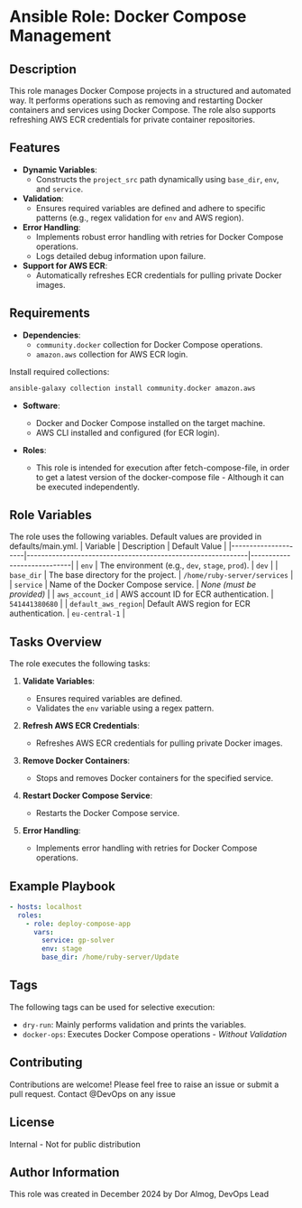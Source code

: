 # Ansible Role: Docker Compose Management

## Description
This role manages Docker Compose projects in a structured and automated way. It performs operations such as removing and restarting Docker containers and services using Docker Compose. The role also supports refreshing AWS ECR credentials for private container repositories.

## Features
- **Dynamic Variables**:
  - Constructs the `project_src` path dynamically using `base_dir`, `env`, and `service`.
- **Validation**:
  - Ensures required variables are defined and adhere to specific patterns (e.g., regex validation for `env` and AWS region).
- **Error Handling**:
  - Implements robust error handling with retries for Docker Compose operations.
  - Logs detailed debug information upon failure.
- **Support for AWS ECR**:
  - Automatically refreshes ECR credentials for pulling private Docker images.

## Requirements
- **Dependencies**:
  - `community.docker` collection for Docker Compose operations.
  - `amazon.aws` collection for AWS ECR login.

Install required collections:
```bash
ansible-galaxy collection install community.docker amazon.aws
```

- **Software**:
  - Docker and Docker Compose installed on the target machine.
  - AWS CLI installed and configured (for ECR login).

- **Roles**:
  - This role is intended for execution after fetch-compose-file, in order to get a latest version of the docker-compose file - Although it can be executed independently.

## Role Variables
The role uses the following variables. Default values are provided in defaults/main.yml.
| Variable            | Description                                                 | Default Value              |
|---------------------|-------------------------------------------------------------|----------------------------|
| `env`               | The environment (e.g., `dev`, `stage`, `prod`).             | `dev`                     |
| `base_dir`          | The base directory for the project.                         | `/home/ruby-server/services` |
| `service`           | Name of the Docker Compose service.                         | _None (must be provided)_  |
| `aws_account_id`    | AWS account ID for ECR authentication.                      | `541441380680`            |
| `default_aws_region`| Default AWS region for ECR authentication.                  | `eu-central-1`            |

## Tasks Overview
The role executes the following tasks:

1. **Validate Variables**:
   - Ensures required variables are defined.
   - Validates the `env` variable using a regex pattern.

2. **Refresh AWS ECR Credentials**:
   - Refreshes AWS ECR credentials for pulling private Docker images.

3. **Remove Docker Containers**:
   - Stops and removes Docker containers for the specified service.

4. **Restart Docker Compose Service**:
   - Restarts the Docker Compose service.

5. **Error Handling**:
   - Implements error handling with retries for Docker Compose operations.

## Example Playbook
```yaml
- hosts: localhost
  roles:
    - role: deploy-compose-app
      vars:
        service: gp-solver
        env: stage
        base_dir: /home/ruby-server/Update
```

## Tags
The following tags can be used for selective execution:
- `dry-run`: Mainly performs validation and prints the variables.
- `docker-ops`: Executes Docker Compose operations - *Without Validation*

## Contributing
Contributions are welcome! Please feel free to raise an issue or submit a pull request. Contact @DevOps on any issue

## License
Internal - Not for public distribution

## Author Information
This role was created in December 2024 by Dor Almog, DevOps Lead